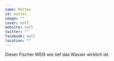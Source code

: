 ```yaml
---
name: Mattes
id: mattes
image: ""
cover: null
website: null
twitter: ""
facebook: null
location: ""
---
```

Dieser Fischer WEIß wie tief das Wasser wirklich ist.
